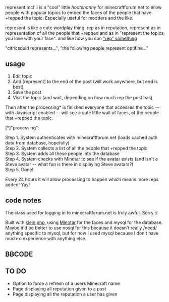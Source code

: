 represent.mcf.li is a "cool" little *hootenanny* for minecraftforum.net to allow
people with popular topics to embed the faces of the people that have +repped 
the topic. Especially useful for modders and the like.

represent is like a cute wordplay thing. rep as in reputation, represent as in 
representation of all the people that +repped and as in "represent the topics
you love with your face". and like how you can 
["rep" something](http://www.urbandictionary.com/define.php?term=rep)

"citricsquid represents...", "the following people represent optifine..."

## usage

1. Edit topic
2. Add [represent] to the end of the post (will work anywhere, but end is best)
3. Save the post
4. Visit the topic (and wait, depending on how much rep the post has)

Then after the processing\* is finished everyone that accesses the topic -- with
Javascript enabled -- will see a cute little wall of faces, of the people that 
+repped the topic.

[\*]"processing": 

Step 1. System authenticates with minecraftforum.net (loads cached auth data
        from database, hopefully)  
Step 2. System collects a list of all the people that +repped the topic  
Step 3. System adds all these people into the database  
Step 4. System checks with Minotar to see if the avatar exists (and isn't a 
        Steve avatar -- what fun is there in displaying Steve avatars?)  
Step 5. Done!  

Every 24 hours it will allow processing to happen which means more reps added!
Yay!


## code notes

The class used for logging in to minecraftforum.net is truly awful. Sorry :(

Built with [klein.php](https://raw.github.com/chriso/klein.php), using 
[Minotar](http://minotar.net) for the faces and mysql for the database. Maybe
it'd be better to use nosql for this because it doesn't really /need/ anything
specific to mysql, but for now I used mysql because I don't have much-o 
experience with anything else.

## BBCODE

<div style="display:none;" id="rep_box_signal"></div>
<script type="text/javascript">
jQuery(function(){
    var rep_box = jQuery('#rep_box_signal').parents('.post_block:first');
    var rep_box_id = rep_box.attr("id");
    var post_id = rep_box_id.split("post_id_")[1];
    var faces_url = "http://represent-mcf-li.dev/post/"+post_id;
    jQuery.ajax({
        url: faces_url,
        timeout: 1400,
        success: function(data){ 
            jQuery(rep_box).after(data); 
        },
        error: function(data){ 
            console.log(data); 
        }
    });
    jQuery('#rep_box_signal').remove();
});
</script>

## TO DO

- Option to force a refresh of a users Minecraft name
- Page displaying all reputation given to a post
- Page displaying all the reputation a user has given